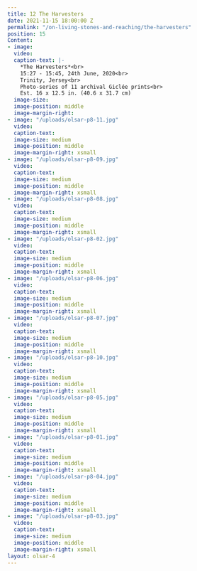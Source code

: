 ```yaml
---
title: 12 The Harvesters
date: 2021-11-15 18:00:00 Z
permalink: "/on-living-stones-and-reaching/the-harvesters"
position: 15
Content:
- image: 
  video: 
  caption-text: |-
    *The Harvesters*<br>
    15:27 - 15:45, 24th June, 2020<br>
    Trinity, Jersey<br>
    Photo-series of 11 archival Giclée prints<br>
    Est. 16 x 12.5 in. (40.6 x 31.7 cm)
  image-size: 
  image-position: middle
  image-margin-right: 
- image: "/uploads/olsar-p8-11.jpg"
  video: 
  caption-text: 
  image-size: medium
  image-position: middle
  image-margin-right: xsmall
- image: "/uploads/olsar-p8-09.jpg"
  video: 
  caption-text: 
  image-size: medium
  image-position: middle
  image-margin-right: xsmall
- image: "/uploads/olsar-p8-08.jpg"
  video: 
  caption-text: 
  image-size: medium
  image-position: middle
  image-margin-right: xsmall
- image: "/uploads/olsar-p8-02.jpg"
  video: 
  caption-text: 
  image-size: medium
  image-position: middle
  image-margin-right: xsmall
- image: "/uploads/olsar-p8-06.jpg"
  video: 
  caption-text: 
  image-size: medium
  image-position: middle
  image-margin-right: xsmall
- image: "/uploads/olsar-p8-07.jpg"
  video: 
  caption-text: 
  image-size: medium
  image-position: middle
  image-margin-right: xsmall
- image: "/uploads/olsar-p8-10.jpg"
  video: 
  caption-text: 
  image-size: medium
  image-position: middle
  image-margin-right: xsmall
- image: "/uploads/olsar-p8-05.jpg"
  video: 
  caption-text: 
  image-size: medium
  image-position: middle
  image-margin-right: xsmall
- image: "/uploads/olsar-p8-01.jpg"
  video: 
  caption-text: 
  image-size: medium
  image-position: middle
  image-margin-right: xsmall
- image: "/uploads/olsar-p8-04.jpg"
  video: 
  caption-text: 
  image-size: medium
  image-position: middle
  image-margin-right: xsmall
- image: "/uploads/olsar-p8-03.jpg"
  video: 
  caption-text: 
  image-size: medium
  image-position: middle
  image-margin-right: xsmall
layout: olsar-4
---
```


